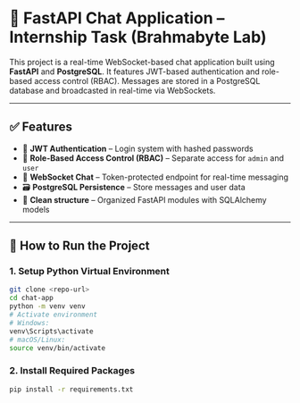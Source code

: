 # 🧠 FastAPI Chat Application – Internship Task (Brahmabyte Lab)

This project is a real-time WebSocket-based chat application built using **FastAPI** and **PostgreSQL**. It features JWT-based authentication and role-based access control (RBAC). Messages are stored in a PostgreSQL database and broadcasted in real-time via WebSockets.

---

## ✅ Features

- 🔐 **JWT Authentication** – Login system with hashed passwords
- 👥 **Role-Based Access Control (RBAC)** – Separate access for `admin` and `user`
- 💬 **WebSocket Chat** – Token-protected endpoint for real-time messaging
- 🗃️ **PostgreSQL Persistence** – Store messages and user data
- 🧱 **Clean structure** – Organized FastAPI modules with SQLAlchemy models

---

## 🚀 How to Run the Project

### 1. Setup Python Virtual Environment

```bash
git clone <repo-url>
cd chat-app
python -m venv venv
# Activate environment
# Windows:
venv\Scripts\activate
# macOS/Linux:
source venv/bin/activate
```

### 2. Install Required Packages
```bash
pip install -r requirements.txt
